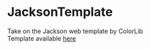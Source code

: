 # JacksonTemplate
Take on the Jackson web template by ColorLib
<br>
Template available <a href='https://colorlib.com/wp/template/jackson/'>here</a>
